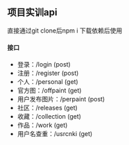 ## 项目实训api

直接通过git clone后npm i 下载依赖后使用

#### 接口

 * 登录：/login (post)
 * 注册：/register (post)
 * 个人：/personal (get)
 * 官方图：/offpaint (get)
 * 用户发布图片：/perpaint (post)
 * 社区：/releases (get)
 * 收藏：/collection (get)
 * 作品：/work (get)
 * 用户名查重：/usrcnki (get) 
